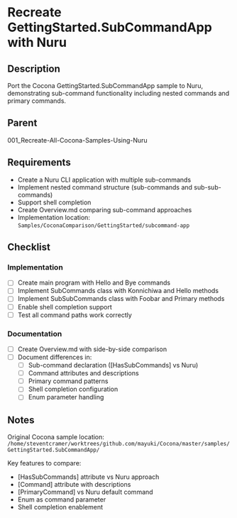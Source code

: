 # Recreate GettingStarted.SubCommandApp with Nuru

## Description

Port the Cocona GettingStarted.SubCommandApp sample to Nuru, demonstrating sub-command functionality including nested commands and primary commands.

## Parent
001_Recreate-All-Cocona-Samples-Using-Nuru

## Requirements

- Create a Nuru CLI application with multiple sub-commands
- Implement nested command structure (sub-commands and sub-sub-commands)
- Support shell completion
- Create Overview.md comparing sub-command approaches
- Implementation location: `Samples/CoconaComparison/GettingStarted/subcommand-app`

## Checklist

### Implementation
- [ ] Create main program with Hello and Bye commands
- [ ] Implement SubCommands class with Konnichiwa and Hello methods
- [ ] Implement SubSubCommands class with Foobar and Primary methods
- [ ] Enable shell completion support
- [ ] Test all command paths work correctly

### Documentation
- [ ] Create Overview.md with side-by-side comparison
- [ ] Document differences in:
  - [ ] Sub-command declaration ([HasSubCommands] vs Nuru)
  - [ ] Command attributes and descriptions
  - [ ] Primary command patterns
  - [ ] Shell completion configuration
  - [ ] Enum parameter handling

## Notes

Original Cocona sample location: `/home/steventcramer/worktrees/github.com/mayuki/Cocona/master/samples/GettingStarted.SubCommandApp/`

Key features to compare:
- [HasSubCommands] attribute vs Nuru approach
- [Command] attribute with descriptions
- [PrimaryCommand] vs Nuru default command
- Enum as command parameter
- Shell completion enablement